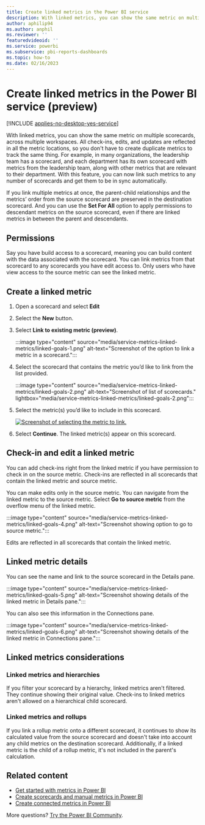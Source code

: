 ```yaml
---
title: Create linked metrics in the Power BI service
description: With linked metrics, you can show the same metric on multiple scorecards, across multiple workspaces. All check-ins, edits, and updates are reflected in all the metric locations.
author: aphilip94
ms.author: anphil
ms.reviewer: ''
featuredvideoid: ''
ms.service: powerbi
ms.subservice: pbi-reports-dashboards
ms.topic: how-to
ms.date: 02/16/2023
---
```


# Create linked metrics in the Power BI service (preview)

[!INCLUDE [applies-no-desktop-yes-service](../includes/applies-no-desktop-yes-service.md)]

With linked metrics, you can show the same metric on multiple scorecards, across multiple workspaces. All check-ins, edits, and updates are reflected in all the metric locations, so you don't have to create duplicate metrics to track the same thing. For example, in many organizations, the leadership team has a scorecard, and each department has its own scorecard with metrics from the leadership team, along with other metrics that are relevant to their department. With this feature, you can now link such metrics to any number of scorecards and get them to be in sync automatically.

If you link multiple metrics at once, the parent-child relationships and the metrics’ order from the source scorecard are preserved in the destination scorecard. And you can use the **Set For All** option to apply permissions to descendant metrics on the source scorecard, even if there are linked metrics in between the parent and descendants.

## Permissions

Say you have build access to a scorecard, meaning you can build content with the data associated with the scorecard. You can link metrics from that scorecard to any scorecards you have edit access to. Only users who have view access to the source metric can see the linked metric.

## Create a linked metric

1. Open a scorecard and select **Edit**
1. Select the **New** button.
1. Select **Link to existing metric (preview)**.

    :::image type="content" source="media/service-metrics-linked-metrics/linked-goals-1.png" alt-text="Screenshot of the option to link a metric in a scorecard.":::

1. Select the scorecard that contains the metric you’d like to link from the list provided.

    :::image type="content" source="media/service-metrics-linked-metrics/linked-goals-2.png" alt-text="Screenshot of list of scorecards." lightbox="media/service-metrics-linked-metrics/linked-goals-2.png":::

1. Select the metric(s) you’d like to include in this scorecard.

    [ ![Screenshot of selecting the metric to link.](media/service-metrics-linked-metrics/linked-goals-3.png)](media/service-metrics-linked-metrics/linked-goals-3.png#lightbox)

1. Select **Continue**. The linked metric(s) appear on this scorecard.

## Check-in and edit a linked metric

You can add check-ins right from the linked metric if you have permission to check in on the source metric. Check-ins are reflected in all scorecards that contain the linked metric and source metric.

You can make edits only in the source metric. You can navigate from the linked metric to the source metric. Select **Go to source metric** from the overflow menu of the linked metric.

:::image type="content" source="media/service-metrics-linked-metrics/linked-goals-4.png" alt-text="Screenshot showing option to go to source metric.":::

Edits are reflected in all scorecards that contain the linked metric.

## Linked metric details

You can see the name and link to the source scorecard in the Details pane.

:::image type="content" source="media/service-metrics-linked-metrics/linked-goals-5.png" alt-text="Screenshot showing details of the linked metric in Details pane.":::
   
You can also see this information in the Connections pane.

:::image type="content" source="media/service-metrics-linked-metrics/linked-goals-6.png" alt-text="Screenshot showing details of the linked metric in Connections pane.":::

## Linked metrics considerations

### Linked metrics and hierarchies 

If you filter your scorecard by a hierarchy, linked metrics aren't filtered. They continue showing their original value. Check-ins to linked metrics aren't allowed on a hierarchical child scorecard.

### Linked metrics and rollups

If you link a rollup metric onto a different scorecard, it continues to show its calculated value from the source scorecard and doesn't take into account any child metrics on the destination scorecard. Additionally, if a linked metric is the child of a rollup metric, it's not included in the parent's calculation.

## Related content

- [Get started with metrics in Power BI](service-goals-introduction.md)
- [Create scorecards and manual metrics in Power BI](service-goals-create.md)
- [Create connected metrics in Power BI](service-goals-create-connected.md)

More questions? [Try the Power BI Community](https://community.powerbi.com/).
